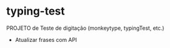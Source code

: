 # typing-test
 PROJETO de Teste de digitação (monkeytype, typingTest, etc.)

- Atualizar frases com API
